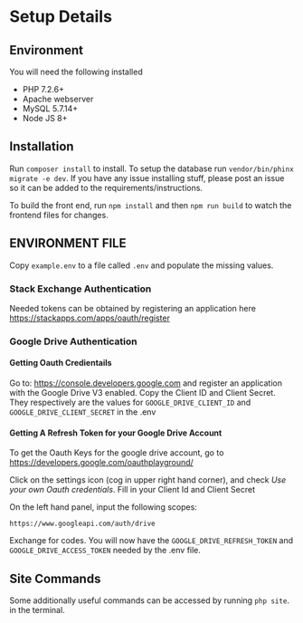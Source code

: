 # Setup Details

## Environment

You will need the following installed

* PHP 7.2.6+
* Apache webserver
* MySQL 5.7.14+
* Node JS 8+

## Installation

Run `composer install` to install. To setup the database run `vendor/bin/phinx migrate -e dev`. If you have any issue installing stuff, please post an issue so it can be added to the requirements/instructions.

To build the front end, run `npm install` and then `npm run build` to watch the frontend files for changes.

## ENVIRONMENT FILE
Copy `example.env` to a file called `.env` and populate the missing values.

### Stack Exchange Authentication

Needed tokens can be obtained by registering an application here https://stackapps.com/apps/oauth/register

### Google Drive Authentication

#### Getting Oauth Credientails

Go to:
https://console.developers.google.com
and register an application with the Google Drive V3 enabled. Copy the Client ID and Client Secret. They respectively are the values for `GOOGLE_DRIVE_CLIENT_ID` and `GOOGLE_DRIVE_CLIENT_SECRET` in the .env

#### Getting A Refresh Token for your Google Drive Account

To get the Oauth Keys for the google drive account, go to 
https://developers.google.com/oauthplayground/

Click on the settings icon (cog in upper right hand corner), and check *Use your own Oauth credentials*. Fill in your Client Id and Client Secret

On the left hand panel, input the following scopes:

```
https://www.googleapi.com/auth/drive
```

Exchange for codes. You will now have the `GOOGLE_DRIVE_REFRESH_TOKEN` and `GOOGLE_DRIVE_ACCESS_TOKEN` needed by the .env file.

## Site Commands

Some additionally useful commands can be accessed by running `php site`. in the terminal.